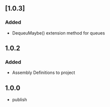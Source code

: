 ## [1.0.3]
### Added
-  DequeuMaybe()  extension method for queues

## 1.0.2

### Added

- Assembly Definitions to project

## 1.0.0

- publish
